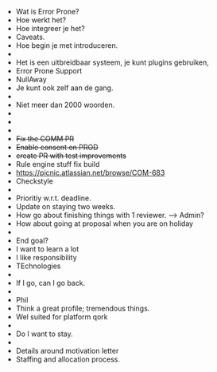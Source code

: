 - Wat is Error Prone?
- Hoe werkt het?
- Hoe integreer je het?
- Caveats.
- Hoe begin je met introduceren.
-
- Het is een uitbreidbaar systeem, je kunt plugins gebruiken,
- Error Prone Support
- NullAway
- Je kunt ook zelf aan de gang.
-
- Niet meer dan 2000 woorden.
-
-
-
- ~~Fix the COMM PR~~
- ~~Enable consent on PROD~~
- ~~create PR with test improvements~~
- Rule engine stuff fix build
- https://picnic.atlassian.net/browse/COM-683
- Checkstyle
-
- Prioritiy w.r.t. deadline.
- Update on staying two weeks.
- How go about finishing things with 1 reviewer. --> Admin?
- How about going at proposal when you are on holiday
-
- End goal?
- I want to learn a lot
- I like responsibility
- TEchnologies
-
- If I go, can I go back.
-
- Phil
- Think a great profile; tremendous things.
- Wel suited for platform qork
-
- Do I want to stay.
-
- Details around motivation letter
- Staffing and allocation process.